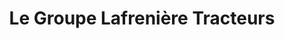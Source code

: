 ---
title: "Le Groupe Lafrenière Tracteurs"
url: /sainte-anne-de-la-perade/le-groupe-lafreniere-tracteurs/
shop: agrarian
---